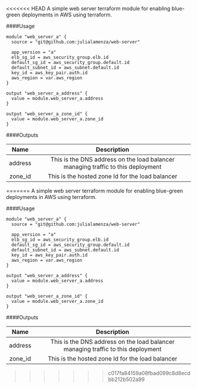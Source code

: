 <<<<<<< HEAD
A simple web server terraform module for enabling blue-green deployments in AWS using terraform.

####Usage
```
module "web_server_a" {
  source = "git@github.com:julialamenza/web-server"

  app_version = "a"
  elb_sg_id = aws_security_group.elb.id
  default_sg_id = aws_security_group.default.id
  default_subnet_id = aws_subnet.default.id
  key_id = aws_key_pair.auth.id
  aws_region = var.aws_region
}

output "web_server_a_address" {
  value = module.web_server_a.address
}

output "web_server_a_zone_id" {
  value = module.web_server_a.zone_id
}

```


####Outputs


| Name      | Description | 
|    :----:   |    :----:   |
| address      | This is the DNS address on the load balancer managing traffic to this deployment  |
| zone_id   | This is the hosted zone Id for the load balancer  |
=======
A simple web server terraform module for enabling blue-green deployments in AWS using terraform.

####Usage
```
module "web_server_a" {
  source = "git@github.com:julialamenza/web-server"

  app_version = "a"
  elb_sg_id = aws_security_group.elb.id
  default_sg_id = aws_security_group.default.id
  default_subnet_id = aws_subnet.default.id
  key_id = aws_key_pair.auth.id
  aws_region = var.aws_region
}

output "web_server_a_address" {
  value = module.web_server_a.address
}

output "web_server_a_zone_id" {
  value = module.web_server_a.zone_id
}

```


####Outputs


| Name      | Description | 
|    :----:   |    :----:   |
| address      | This is the DNS address on the load balancer managing traffic to this deployment  |
| zone_id   | This is the hosted zone Id for the load balancer  |
>>>>>>> c017fa84159a08fbad099c8d8ecdbb212b502a99
